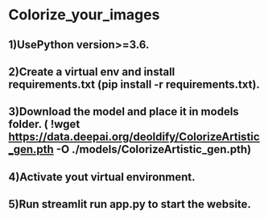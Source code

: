 # Colorize_your_images




## 1)UsePython version>=3.6.
## 2)Create a virtual env and install requirements.txt (pip install -r requirements.txt).
## 3)Download the model and place it in models folder. ( !wget https://data.deepai.org/deoldify/ColorizeArtistic_gen.pth -O ./models/ColorizeArtistic_gen.pth) 
## 4)Activate yout virtual environment.
## 5)Run streamlit run app.py to start the website.

